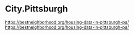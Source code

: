 # City.Pittsburgh
https://bestneighborhood.org/housing-data-in-pittsburgh-pa/ https://bestneighborhood.org/housing-data-in-pittsburgh-pa/
